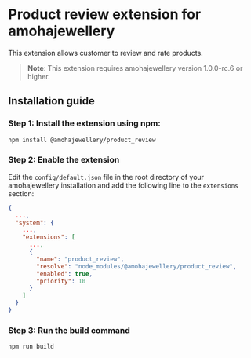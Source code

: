# Product review extension for amohajewellery

This extension allows customer to review and rate products.

> **Note**: This extension requires amohajewellery version 1.0.0-rc.6 or higher.

## Installation guide

### Step 1: Install the extension using npm:

```bash
npm install @amohajewellery/product_review

```

### Step 2: Enable the extension

Edit the `config/default.json` file in the root directory of your amohajewellery installation and add the following line to the `extensions` section:

```json
{
  ...,
  "system": {
    ...,
    "extensions": [
      ...,
      {
        "name": "product_review",
        "resolve": "node_modules/@amohajewellery/product_review",
        "enabled": true,
        "priority": 10
      }
    ]
  }
}
```

### Step 3: Run the build command

```bash
npm run build
```
